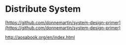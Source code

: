 # Distribute System

[https://github.com/donnemartin/system-design-primer](https://github.com/donnemartin/system-design-primer)

http://aosabook.org/en/index.html



